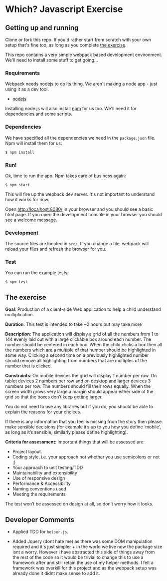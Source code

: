 # Which? Javascript Exercise

## Getting up and running

Clone or fork this repo. If you'd rather start from scratch with your own setup that's fine too, as long as you complete [the exercise](#the-exercise).

This repo contains a very simple webpack based development environment. We'll need to install some stuff to get going...

### Requirements

Webpack needs nodejs to do its thing. We aren't making a node app - just using it as a dev tool.

* [nodejs](https://nodejs.org/en/)

Installing node.js will also install [npm](https://www.npmjs.com) for us too. We'll need it for dependencies and some scripts.

### Dependencies

We have specified all the dependencies we need in the `package.json` file. Npm will install them for us:

`$ npm install`

### Run!

Ok, time to run the app. Npm takes care of business again:

`$ npm start`

This will fire up the wepback dev server. It's not important to understand how it works for now.

Open [http://localhost:8080/](http://localhost:8080/) in your browser and you should see a basic html page. If you open the development console in your browser you should see a welcome message.

### Development

The source files are located in `src/`. If you change a file, webpack will reload your files and refresh the browser for you.

### Test

You can run the example tests:

`$ npm test`

## The exercise

__Goal__: Production of a client-side Web application to help a child understand multiplication.

__Duration__: This test is intended to take ~2 hours but may take more

__Description__: The application will display a grid of all the numbers from 1 to 144 evenly laid out with a large clickable box around each number. The number should be centered in each box. When the child clicks a box then all the numbers which are a multiple of that number should be highlighted in some way. Clicking a second time on a previously highlighted number should remove all highlighting from numbers that are multiples of the number that is clicked.

__Constraints__: On mobile devices the grid will display 1 number per row. On tablet devices 2 numbers per row and on desktop and larger devices 3 numbers per row. The numbers should fill their rows equally. When the screen width grows very large a margin should appear either side of the grid so that the boxes don’t keep getting larger.

You do not need to use any libraries but if you do, you should be able to explain the reasons for your choices.

If there is any information that you feel is missing from the story then please make sensible decisions (for example it’s up to you how you define ‘mobile’, as long as it’s sensible, similarly please define highlighting).

__Criteria for assessment__: Important things that will be assessed are:

* Project layout.
* Coding style, i.e. your approach not whether you use semicolons or not ;)
* Your approach to unit testing/TDD
* Maintainability and extensibility
* Use of responsive design
* Performance & Accessibility
* Naming conventions used
* Meeting the requirements

The test won’t be assessed on design at all, so don’t worry how it looks.


## Developer Comments

- Applied TDD for `helper.js`.

- Added Jquery (dont hate me) as there was some DOM manipulation required and it's just simpler + in the world we live now the package size isnt a worry. However i have abstracted this side of things away from the rest of the code so it would be trivial to change this to use a framework after and still retain the use of my helper methods. I felt a framework was overkill for this project and as the webpack setup was already done it didnt make sense to add it.